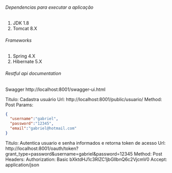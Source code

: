 ###### Dependencias para executar a aplicação

1. JDK 1.8
2. Tomcat 8.X

###### Frameworks

1. Spring 4.X
2. Hibernate 5.X

###### Restful api documentation

Swagger
    http://localhost:8001/swagger-ui.html


Titulo: Cadastra usuário
Url:    http://localhost:8001/public/usuario/
Method: Post
Params: 
```json
{
  "username":"gabriel",
  "password":"12345",
  "email":"gabriel@hotmail.com"
}
```

Titulo:     Autentica usuario e senha informados e retorna token de acesso
Url:        http://localhost:8001/oauth/token?grant_type=password&username=gabriel&password=12345
Method:     Post
Headers:    Authorization:  Basic bXktdHJ1c3RlZC1jbGllbnQ6c2VjcmV0
            Accept:         application/json




